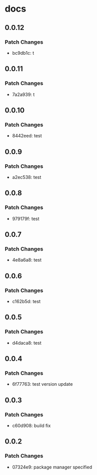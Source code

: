 # docs

## 0.0.12

### Patch Changes

- bc9db1c: t

## 0.0.11

### Patch Changes

- 7a2a939: t

## 0.0.10

### Patch Changes

- 8442eed: test

## 0.0.9

### Patch Changes

- a2ec538: test

## 0.0.8

### Patch Changes

- 979179f: test

## 0.0.7

### Patch Changes

- 4e8a6a8: test

## 0.0.6

### Patch Changes

- c162b5d: test

## 0.0.5

### Patch Changes

- d4daca8: test

## 0.0.4

### Patch Changes

- 6f77763: test version update

## 0.0.3

### Patch Changes

- c60d908: build fix

## 0.0.2

### Patch Changes

- 07324e9: package manager specified
